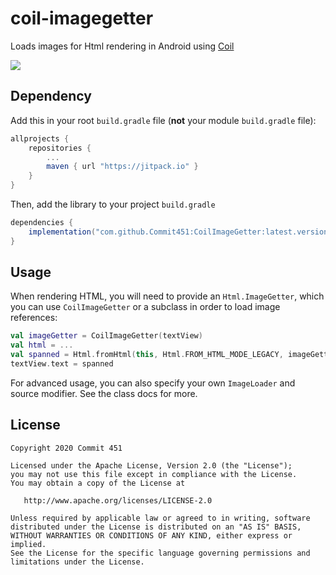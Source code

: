 # coil-imagegetter
Loads images for Html rendering in Android using [Coil](https://coil-kt.github.io/coil/)

[![](https://jitpack.io/v/Commit451/coil-imagegetter.svg)](https://jitpack.io/#Commit451/coil-imagegetter)

## Dependency
Add this in your root `build.gradle` file (**not** your module `build.gradle` file):

```gradle
allprojects {
	repositories {
		...
		maven { url "https://jitpack.io" }
	}
}
```

Then, add the library to your project `build.gradle`
```gradle
dependencies {
    implementation("com.github.Commit451:CoilImageGetter:latest.version.here")
}
```

## Usage
When rendering HTML, you will need to provide an `Html.ImageGetter`, which you can use `CoilImageGetter` or a subclass in order to load image references:
```kotlin
val imageGetter = CoilImageGetter(textView)
val html = ...
val spanned = Html.fromHtml(this, Html.FROM_HTML_MODE_LEGACY, imageGetter)
textView.text = spanned
```
For advanced usage, you can also specify your own `ImageLoader` and source modifier. See the class docs for more.

License
--------

    Copyright 2020 Commit 451

    Licensed under the Apache License, Version 2.0 (the "License");
    you may not use this file except in compliance with the License.
    You may obtain a copy of the License at

       http://www.apache.org/licenses/LICENSE-2.0

    Unless required by applicable law or agreed to in writing, software
    distributed under the License is distributed on an "AS IS" BASIS,
    WITHOUT WARRANTIES OR CONDITIONS OF ANY KIND, either express or implied.
    See the License for the specific language governing permissions and
    limitations under the License.

